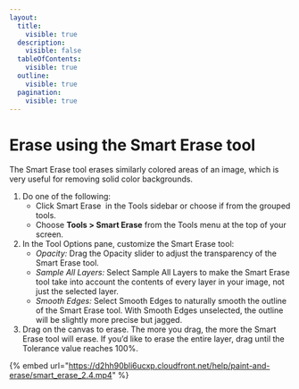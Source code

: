 ```yaml
---
layout:
  title:
    visible: true
  description:
    visible: false
  tableOfContents:
    visible: true
  outline:
    visible: true
  pagination:
    visible: true
---
```


# Erase using the Smart Erase tool

The Smart Erase tool erases similarly colored areas of an image, which is very useful for removing solid color backgrounds.

1. Do one of the following:
   * Click Smart Erase <img src="https://help.pixelmator.com/pixelmator-pro/3.5/assets/English/1580999260000.png" alt="" data-size="line"> in the Tools sidebar or choose if from the grouped tools.
   * Choose **Tools > Smart Erase** from the Tools menu at the top of your screen.
2. In the Tool Options pane, customize the Smart Erase tool:
   * _Opacity:_ Drag the Opacity slider to adjust the transparency of the Smart Erase tool.
   * _Sample All Layers:_ Select Sample All Layers to make the Smart Erase tool take into account the contents of every layer in your image, not just the selected layer.
   * _Smooth Edges:_ Select Smooth Edges to naturally smooth the outline of the Smart Erase tool. With Smooth Edges unselected, the outline will be slightly more precise but jagged.
3. Drag on the canvas to erase. The more you drag, the more the Smart Erase tool will erase. If you’d like to erase the entire layer, drag until the Tolerance value reaches 100%.

{% embed url="https://d2hh90bli6ucxp.cloudfront.net/help/paint-and-erase/smart_erase_2.4.mp4" %}
